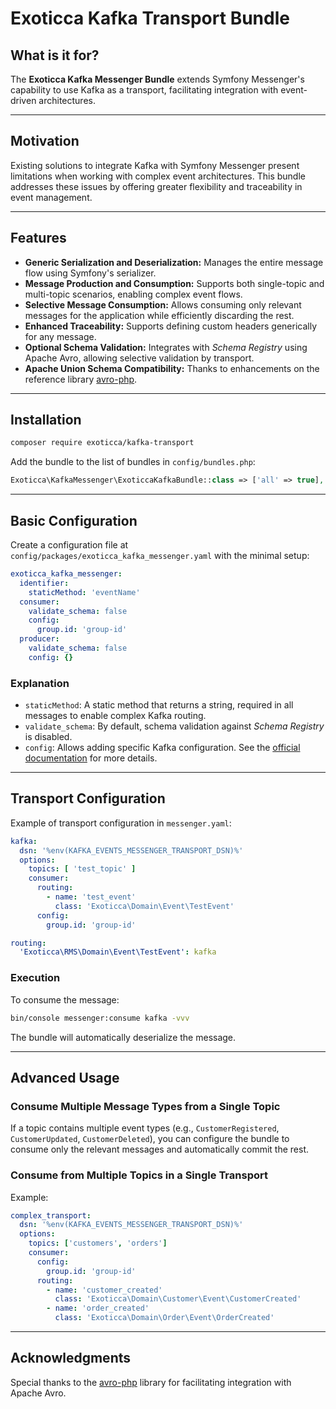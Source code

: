 # Exoticca Kafka Transport Bundle

## What is it for?
The **Exoticca Kafka Messenger Bundle** extends Symfony Messenger's capability to use Kafka as a transport, facilitating integration with event-driven architectures.

---

## Motivation
Existing solutions to integrate Kafka with Symfony Messenger present limitations when working with complex event architectures. This bundle addresses these issues by offering greater flexibility and traceability in event management.

---

## Features
- **Generic Serialization and Deserialization:** Manages the entire message flow using Symfony's serializer.
- **Message Production and Consumption:** Supports both single-topic and multi-topic scenarios, enabling complex event flows.
- **Selective Message Consumption:** Allows consuming only relevant messages for the application while efficiently discarding the rest.
- **Enhanced Traceability:** Supports defining custom headers generically for any message.
- **Optional Schema Validation:** Integrates with *Schema Registry* using Apache Avro, allowing selective validation by transport.
- **Apache Union Schema Compatibility:** Thanks to enhancements on the reference library [avro-php](https://gitlab.com/Jaumo/avro-php).

---

## Installation
```bash
composer require exoticca/kafka-transport
```

Add the bundle to the list of bundles in `config/bundles.php`:
```php
Exoticca\KafkaMessenger\ExoticcaKafkaBundle::class => ['all' => true],
```

---

## Basic Configuration
Create a configuration file at `config/packages/exoticca_kafka_messenger.yaml` with the minimal setup:

```yaml
exoticca_kafka_messenger:
  identifier:
    staticMethod: 'eventName'
  consumer:
    validate_schema: false
    config:
      group.id: 'group-id'
  producer:
    validate_schema: false
    config: {}
```

### Explanation
- `staticMethod`: A static method that returns a string, required in all messages to enable complex Kafka routing.
- `validate_schema`: By default, schema validation against *Schema Registry* is disabled.
- `config`: Allows adding specific Kafka configuration. See the [official documentation](https://github.com/confluentinc/librdkafka/blob/master/CONFIGURATION.md) for more details.

---

## Transport Configuration
Example of transport configuration in `messenger.yaml`:

```yaml
kafka:
  dsn: '%env(KAFKA_EVENTS_MESSENGER_TRANSPORT_DSN)%'
  options:
    topics: [ 'test_topic' ]
    consumer:
      routing:
        - name: 'test_event'
          class: 'Exoticca\Domain\Event\TestEvent'
      config:
        group.id: 'group-id'

routing:
  'Exoticca\RMS\Domain\Event\TestEvent': kafka
```

### Execution
To consume the message:
```bash
bin/console messenger:consume kafka -vvv
```
The bundle will automatically deserialize the message.

---

## Advanced Usage
### Consume Multiple Message Types from a Single Topic
If a topic contains multiple event types (e.g., `CustomerRegistered`, `CustomerUpdated`, `CustomerDeleted`), you can configure the bundle to consume only the relevant messages and automatically commit the rest.

### Consume from Multiple Topics in a Single Transport
Example:

```yaml
complex_transport:
  dsn: '%env(KAFKA_EVENTS_MESSENGER_TRANSPORT_DSN)%'
  options:
    topics: ['customers', 'orders']
    consumer:
      config:
        group.id: 'group-id'
      routing:
        - name: 'customer_created'
          class: 'Exoticca\Domain\Customer\Event\CustomerCreated'
        - name: 'order_created'
          class: 'Exoticca\Domain\Order\Event\OrderCreated'
```

---

## Acknowledgments
Special thanks to the [avro-php](https://gitlab.com/Jaumo/avro-php) library for facilitating integration with Apache Avro.

